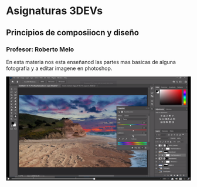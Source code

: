 # Asignaturas 3DEVs

## Principios de composiiocn y diseño

### Profesor: Roberto Melo

En esta materia nos esta enseñanod las partes mas basicas de alguna fotografia y a editar imagene en photoshop.

![Imagen Composición y Diseño](../assets/diseno.png)